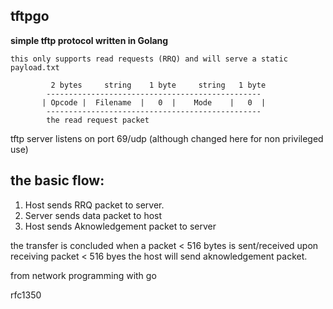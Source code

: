 ## tftpgo

 **simple tftp protocol written in Golang**
 
  ```
 this only supports read requests (RRQ) and will serve a static payload.txt
 ```
 
             2 bytes     string    1 byte     string   1 byte
            ------------------------------------------------
           | Opcode |  Filename  |   0  |    Mode    |   0  |
            ------------------------------------------------
            the read request packet

 tftp server listens on port 69/udp (although changed here for non privileged use)
 
 ## the basic flow:
 1. Host sends RRQ packet to server.
 1. Server sends data packet to host
 1. Host sends Aknowledgement packet to server
 
 the transfer is concluded when a packet < 516 bytes is sent/received
 upon receiving packet < 516 byes the host will send aknowledgement packet.
 

 from network programming with go

rfc1350
